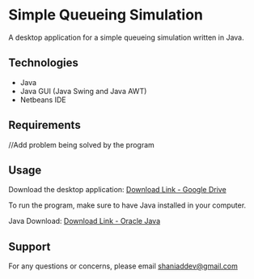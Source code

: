 # Simple Queueing Simulation
A desktop application for a simple queueing simulation written in Java.

## Technologies
- Java
- Java GUI (Java Swing and Java AWT)
- Netbeans IDE

## Requirements

//Add problem being solved by the program

## Usage
Download the desktop application: [Download Link - Google Drive](https://drive.google.com/drive/folders/1nRDRA0Dk5kmemoDYbfYDBtbc-teNqtf0)

To run the program, make sure to have Java installed in your computer.

Java Download: [Download Link - Oracle Java](https://java.com/en/download/)


## Support
For any questions or concerns, please email [shaniaddev@gmail.com](mailto:shaniaddev@gmail.com?subject=[GitHub]%20Simple%20Queueing%20Simulation)
